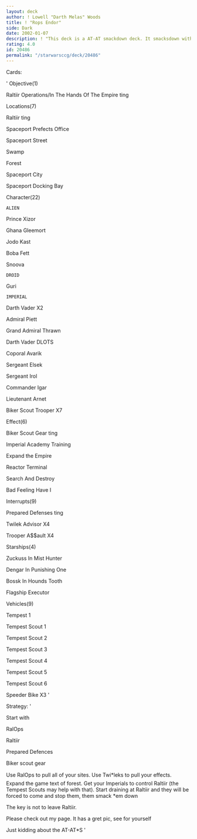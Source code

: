 ```yaml
---
layout: deck
author: ! Lowell "Darth Melas" Woods
title: ! "Rops Endor"
side: Dark
date: 2002-01-07
description: ! "This deck is a AT-AT smackdown deck. It smacksdown with AT-ATs."
rating: 4.0
id: 20486
permalink: "/starwarsccg/deck/20486"
---
```

Cards: 

' 
Objective(1)

Raltiir Operations/In The Hands Of The Empire ting


Locations(7)

Raltiir ting

Spaceport Prefects Office

Spaceport Street

Swamp

Forest

Spaceport City

Spaceport Docking Bay


Character(22)

    ALIEN

Prince Xizor

Ghana Gleemort

Jodo Kast

Boba Fett

Snoova

    DROID

Guri

    IMPERIAL

Darth Vader X2

Admiral Piett

Grand Admiral Thrawn

Darth Vader DLOTS

Coporal Avarik

Sergeant Elsek

Sergeant Irol

Commander Igar

Lieutenant Arnet

Biker Scout Trooper X7


Effect(6)

Biker Scout Gear ting

Imperial Academy Training

Expand the Empire

Reactor Terminal

Search And Destroy

Bad Feeling Have I


Interrupts(9)

Prepared Defenses ting

Twilek Advisor X4

Trooper A$$ault X4


Starships(4)

Zuckuss In Mist Hunter

Dengar In Punishing One

Bossk In Hounds Tooth

Flagship Executor


Vehicles(9)

Tempest 1

Tempest Scout 1

Tempest Scout 2

Tempest Scout 3

Tempest Scout 4

Tempest Scout 5

Tempest Scout 6

Speeder Bike X3 '

Strategy: '

Start with

RalOps

Raltiir

Prepared Defences

Biker scout gear


Use RalOps to pull all of your sites. Use Twi*leks to pull your effects. Expand the game text of forest. Get your Imperials to control Raltiir (the Tempest Scouts may help with that). Start draining at Raltiir and they will be forced to come and stop them, them smack *em down

The key is not to leave Raltiir.


Please check out my page. It has a gret pic, see for yourself 


Just kidding about the AT-AT*S '
